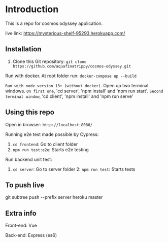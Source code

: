 # Introduction

This is a repo for cosmos odyssey application. 

live link: https://mysterious-shelf-95293.herokuapp.com/

## Installation

1. Clone this Git repository: `git clone https://github.com/aquafinatrippy/cosmos-odyssey.git`

Run with docker. At root folder run: `docker-compose up --build`

`Run with node version 13+ (without docker)`. 
Open up two terminal windows.
`On first one`, 'cd server', 'npm install' and 'npm run start'. 
`Second terminal window`, 'cd client', 'npm install' and 'npm run serve'

## Using this repo

Open in browser: `http://localhost:8080/`

Running e2e test made possible by Cypress:

1. `cd frontend`: Go to client folder
2. `npm run test:e2e`: Starts e2e testing

Run backend unit test:

1. `cd server`: Go to server folder
2: `npm run test`: Starts tests

## To push live

git subtree push --prefix server heroku master

## Extra info

Front-end: Vue

Back-end: Express (es6)
